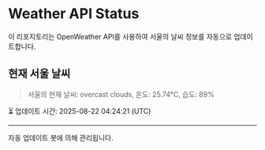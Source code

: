 
# Weather API Status

이 리포지토리는 OpenWeather API를 사용하여 서울의 날씨 정보를 자동으로 업데이트합니다.

## 현재 서울 날씨
> 서울의 현재 날씨: overcast clouds, 온도: 25.74°C, 습도: 89%

⏳ 업데이트 시간: 2025-08-22 04:24:21 (UTC)

---
자동 업데이트 봇에 의해 관리됩니다.
